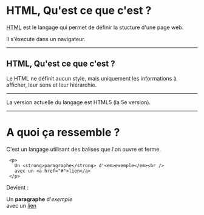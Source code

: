 # HTML, Qu'est ce que c'est ?

<acronym title="HyperText Markup Language">HTML</acronym> est le langage qui permet de définir la stucture d'une page web.

Il s'éxecute dans un navigateur.
<div id="browsers">
    <i title="Chrome" class="fragment fa fa-chrome"></i>
    <i title="Firefox" class="fragment fa fa-firefox"></i>
    <i title="Internet Explorer" class="fragment fa fa-internet-explorer"></i>
    <i title="Safari" class="fragment fa fa-safari"></i>
    <i title="Opera" class="fragment fa fa-opera"></i>
</div>



---



## HTML, Qu'est ce que c'est ?

Le HTML ne définit aucun style,
mais uniquement les informations à afficher, leur sens et leur hiérarchie.


***


La version actuelle du langage est HTML5 (la 5e version).



---



# A quoi ça ressemble ?
C'est un langage utilisant des balises que l'on ouvre et ferme.

     <p>
       Un <strong>paragraphe</strong> d'<em>exemple</em><br />
       avec un <a href="#">lien</a>
     </p>

Devient :
<p>
  Un <strong>paragraphe</strong> d'<em>exemple</em><br />
  avec un <a href="#">lien</a>
</p>
